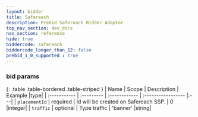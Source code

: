 ```yaml
---
layout: bidder
title: Safereach
description: Prebid Safereach Bidder Adaptor
top_nav_section: dev_docs
nav_section: reference
hide: true
biddercode: safereach
biddercode_longer_than_12: false
prebid_1_0_supported : true
---
```


### bid params

{: .table .table-bordered .table-striped }
| Name           | Scope      | Description                                                    | Example            |type|
| :-----------   | :--------- | :------------                                                  | :----------------- |:---|
| `placementId` | required   | Id will be created on Safereach SSP. | 0                        |integer|
| `traffic`      | optional   | Type traffic                                             | 'banner'                 |string|
